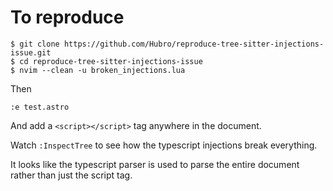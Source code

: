 
# To reproduce

```
$ git clone https://github.com/Hubro/reproduce-tree-sitter-injections-issue.git
$ cd reproduce-tree-sitter-injections-issue
$ nvim --clean -u broken_injections.lua
```

Then

```
:e test.astro
```

And add a `<script></script>` tag anywhere in the document.

Watch `:InspectTree` to see how the typescript injections break everything.

It looks like the typescript parser is used to parse the entire document rather than just the script tag.
